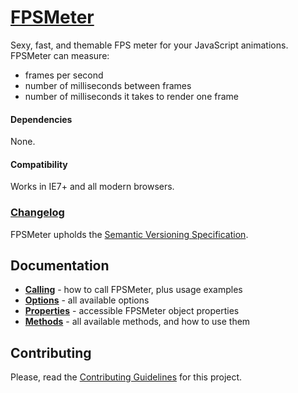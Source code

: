 # [FPSMeter](http://darsa.in/fpsmeter)

Sexy, fast, and themable FPS meter for your JavaScript animations. FPSMeter can measure:

- frames per second
- number of milliseconds between frames
- number of milliseconds it takes to render one frame

#### Dependencies

None.

#### Compatibility

Works in IE7+ and all modern browsers.

### [Changelog](https://github.com/Darsain/fpsmeter/wiki/Changelog)

FPSMeter upholds the [Semantic Versioning Specification](http://semver.org/).

## Documentation

- **[Calling](https://github.com/Darsain/fpsmeter/wiki/Calling)** - how to call FPSMeter, plus usage examples
- **[Options](https://github.com/Darsain/fpsmeter/wiki/Options)** - all available options
- **[Properties](https://github.com/Darsain/fpsmeter/wiki/Properties)** - accessible FPSMeter object properties
- **[Methods](https://github.com/Darsain/fpsmeter/wiki/Methods)** - all available methods, and how to use them

## Contributing

Please, read the [Contributing Guidelines](CONTRIBUTING.md) for this project.